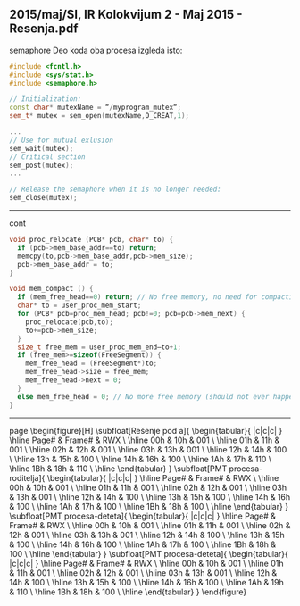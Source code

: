 2015/maj/SI, IR Kolokvijum 2 - Maj 2015 - Resenja.pdf
--------------------------------------------------------------------------------
semaphore
Deo koda oba procesa izgleda isto:
```cpp
#include <fcntl.h>
#include <sys/stat.h>
#include <semaphore.h>

// Initialization:
const char* mutexName = “/myprogram_mutex“;
sem_t* mutex = sem_open(mutexName,O_CREAT,1);

...
// Use for mutual exlusion
sem_wait(mutex);
// Critical section
sem_post(mutex);
...

// Release the semaphore when it is no longer needed:
sem_close(mutex);
```

--------------------------------------------------------------------------------
cont
```cpp
void proc_relocate (PCB* pcb, char* to) {
  if (pcb->mem_base_addr==to) return;
  memcpy(to,pcb->mem_base_addr,pcb->mem_size);
  pcb->mem_base_addr = to;
}

void mem_compact () {
  if (mem_free_head==0) return; // No free memory, no need for compaction
  char* to = user_proc_mem_start;
  for (PCB* pcb=proc_mem_head; pcb!=0; pcb=pcb->mem_next) {
    proc_relocate(pcb,to);
    to+=pcb->mem_size;
  }
  size_t free_mem = user_proc_mem_end–to+1;
  if (free_mem>=sizeof(FreeSegment)) {
    mem_free_head = (FreeSegment*)to;
    mem_free_head->size = free_mem;
    mem_free_head->next = 0;
  }
  else mem_free_head = 0; // No more free memory (should not ever happen)
}
```

--------------------------------------------------------------------------------
page
\begin{figure}[H]
\subfloat[Rešenje pod a]{
\begin{tabular}{ |c|c|c| }
\hline
Page\# & Frame\# & RWX \\
\hline
00h & 10h & 001 \\
\hline
01h & 11h & 001 \\
\hline
02h & 12h & 001 \\
\hline
03h & 13h & 001 \\
\hline
12h & 14h & 100 \\
\hline
13h & 15h & 100 \\
\hline
14h & 16h & 100 \\
\hline
1Ah & 17h & 110 \\
\hline
1Bh & 18h & 110 \\
\hline
\end{tabular}
}
\subfloat[PMT procesa-roditelja]{
\begin{tabular}{ |c|c|c| }
\hline
Page\# & Frame\# & RWX \\
\hline
00h & 10h & 001 \\
\hline
01h & 11h & 001 \\
\hline
02h & 12h & 001 \\
\hline
03h & 13h & 001 \\
\hline
12h & 14h & 100 \\
\hline
13h & 15h & 100 \\
\hline
14h & 16h & 100 \\
\hline
1Ah & 17h & 100 \\
\hline
1Bh & 18h & 100 \\
\hline
\end{tabular}
}
\subfloat[PMT procesa-deteta]{
\begin{tabular}{ |c|c|c| }
\hline
Page\# & Frame\# & RWX \\
\hline
00h & 10h & 001 \\
\hline
01h & 11h & 001 \\
\hline
02h & 12h & 001 \\
\hline
03h & 13h & 001 \\
\hline
12h & 14h & 100 \\
\hline
13h & 15h & 100 \\
\hline
14h & 16h & 100 \\
\hline
1Ah & 17h & 100 \\
\hline
1Bh & 18h & 100 \\
\hline
\end{tabular}
}
\subfloat[PMT procesa-deteta]{
\begin{tabular}{ |c|c|c| }
\hline
Page\# & Frame\# & RWX \\
\hline
00h & 10h & 001 \\
\hline
01h & 11h & 001 \\
\hline
02h & 12h & 001 \\
\hline
03h & 13h & 001 \\
\hline
12h & 14h & 100 \\
\hline
13h & 15h & 100 \\
\hline
14h & 16h & 100 \\
\hline
1Ah & 19h & 110 \\
\hline
1Bh & 18h & 100 \\
\hline
\end{tabular}
}
\end{figure}
